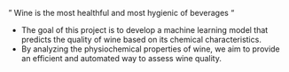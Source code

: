 ” Wine is the most healthful and most hygienic of beverages “
- The goal of this project is to develop a machine learning model that predicts the quality of wine based on its chemical characteristics. 
- By analyzing the physiochemical properties of wine, we aim to provide an efficient and automated way to assess wine quality.
